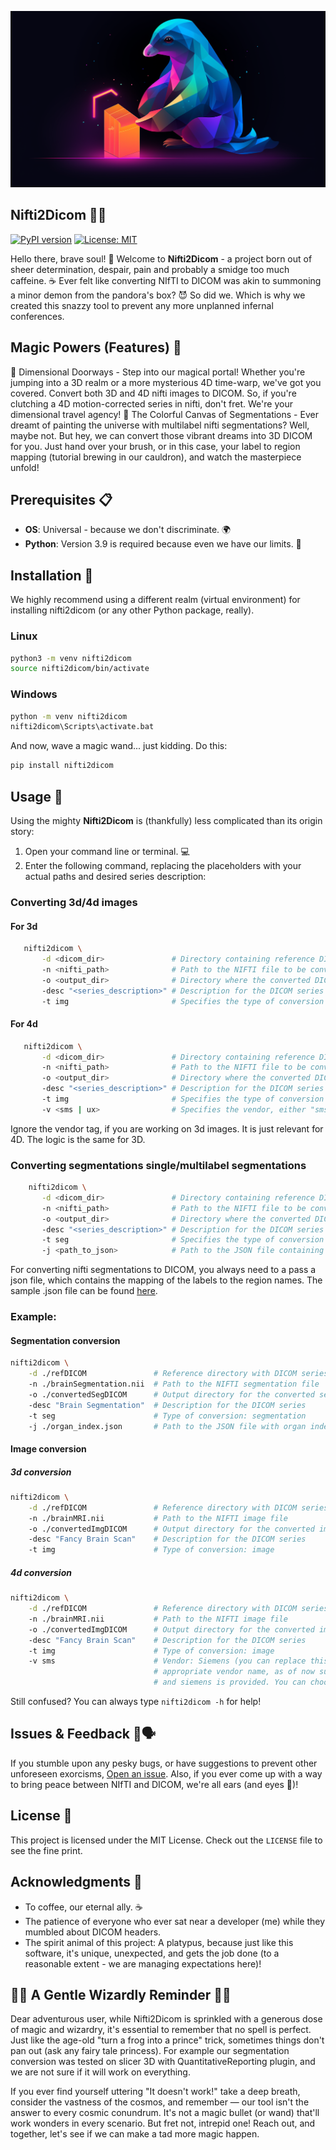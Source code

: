 ![nifti2dicom-logo](/Nifti2dicom-logo.png)


## Nifti2Dicom 🧠💽

[![PyPI version](https://badge.fury.io/py/nifti2dicom.svg)](https://pypi.org/project/nifti2dicom/) [![License: MIT](https://img.shields.io/badge/License-MIT-green.svg)](https://www.gnu.org/licenses/MIT)


Hello there, brave soul! 🌟 Welcome to **Nifti2Dicom** - a project born out of sheer determination, despair, pain and probably a smidge too much caffeine. ☕️ Ever felt like converting NIfTI to DICOM was akin to summoning a minor demon from the pandora's box? 😈 So did we. Which is why we created this snazzy tool to prevent any more unplanned infernal conferences.


## Magic Powers (Features) 🌟

🌌 Dimensional Doorways - Step into our magical portal! Whether you're jumping into a 3D realm or a more mysterious 4D time-warp, we've got you covered. Convert both 3D and 4D nifti images to DICOM. So, if you're clutching a 4D motion-corrected series in nifti, don't fret. We're your dimensional travel agency!
🎨 The Colorful Canvas of Segmentations - Ever dreamt of painting the universe with multilabel nifti segmentations? Well, maybe not. But hey, we can convert those vibrant dreams into 3D DICOM for you. Just hand over your brush, or in this case, your label to region mapping (tutorial brewing in our cauldron), and watch the masterpiece unfold!

## Prerequisites 📋

- **OS**: Universal - because we don't discriminate. 🌍
- **Python**: Version 3.9 is required because even we have our limits. 🐍

## Installation 🔧

We highly recommend using a different realm (virtual environment) for installing nifti2dicom (or any other Python package, really).

### Linux
```bash
python3 -m venv nifti2dicom
source nifti2dicom/bin/activate
```

### Windows
```bash
python -m venv nifti2dicom
nifti2dicom\Scripts\activate.bat  
```

And now, wave a magic wand... just kidding. Do this:

```bash
pip install nifti2dicom
```

## Usage 🚀

Using the mighty **Nifti2Dicom** is (thankfully) less complicated than its origin story:


1. Open your command line or terminal. 💻
2. Enter the following command, replacing the placeholders with your actual paths and desired series description:

### Converting 3d/4d images 
#### For 3d
```bash
   nifti2dicom \
       -d <dicom_dir>               # Directory containing reference DICOM series
       -n <nifti_path>              # Path to the NIFTI file to be converted
       -o <output_dir>              # Directory where the converted DICOM files will be saved
       -desc "<series_description>" # Description for the DICOM series
       -t img                       # Specifies the type of conversion (image in this case)
```
#### For 4d
```bash
   nifti2dicom \
       -d <dicom_dir>               # Directory containing reference DICOM series
       -n <nifti_path>              # Path to the NIFTI file to be converted
       -o <output_dir>              # Directory where the converted DICOM files will be saved
       -desc "<series_description>" # Description for the DICOM series
       -t img                       # Specifies the type of conversion (image in this case)
       -v <sms | ux>                # Specifies the vendor, either "sms" or "ux"
```
Ignore the vendor tag, if you are working on 3d images. It is just relevant for 4D. The logic is the same for 3D.

 ### Converting segmentations single/multilabel segmentations
```bash
    nifti2dicom \
       -d <dicom_dir>               # Directory containing reference DICOM series
       -n <nifti_path>              # Path to the NIFTI file to be converted
       -o <output_dir>              # Directory where the converted DICOM files will be saved
       -desc "<series_description>" # Description for the DICOM series
       -t seg                       # Specifies the type of conversion (segmentation in this case)
       -j <path_to_json>            # Path to the JSON file containing the organ index
```
For converting nifti segmentations to DICOM, you always need to a pass a json file, which contains the mapping of the labels to the region names. The sample .json file can be found [here](/labels_region.json).

### Example:

#### Segmentation conversion
  
```bash
nifti2dicom \
    -d ./refDICOM               # Reference directory with DICOM series
    -n ./brainSegmentation.nii  # Path to the NIFTI segmentation file
    -o ./convertedSegDICOM      # Output directory for the converted segmentation DICOM
    -desc "Brain Segmentation"  # Description for the DICOM series
    -t seg                      # Type of conversion: segmentation
    -j ./organ_index.json       # Path to the JSON file with organ index
```   

#### Image conversion
##### 3d conversion
```bash
nifti2dicom \
    -d ./refDICOM               # Reference directory with DICOM series
    -n ./brainMRI.nii           # Path to the NIFTI image file
    -o ./convertedImgDICOM      # Output directory for the converted image DICOM
    -desc "Fancy Brain Scan"    # Description for the DICOM series
    -t img                      # Type of conversion: image
```
                               
##### 4d conversion
```bash
nifti2dicom \
    -d ./refDICOM               # Reference directory with DICOM series
    -n ./brainMRI.nii           # Path to the NIFTI image file
    -o ./convertedImgDICOM      # Output directory for the converted image DICOM
    -desc "Fancy Brain Scan"    # Description for the DICOM series
    -t img                      # Type of conversion: image
    -v sms                      # Vendor: Siemens (you can replace this with the \
                                # appropriate vendor name, as of now support for united imaging \
                                # and siemens is provided. You can choose one of the two (sms or ux), the default value is ux)
```

 Still confused? You can always type ```nifti2dicom -h``` for help!

## Issues & Feedback 🐛🗣

If you stumble upon any pesky bugs, or have suggestions to prevent other unforeseen exorcisms, [Open an issue](https://github.com/LalithShiyam/nifti2dicom/issues). Also, if you ever come up with a way to bring peace between NIfTI and DICOM, we're all ears (and eyes 👀)!

## License 📜

This project is licensed under the MIT License. Check out the `LICENSE` file to see the fine print.

## Acknowledgments 👏

- To coffee, our eternal ally. ☕️
- The patience of everyone who ever sat near a developer (me) while they mumbled about DICOM headers.
- The spirit animal of this project: A platypus, because just like this software, it's unique, unexpected, and gets the job done (to a reasonable extent - we are managing expectations here)!


## 🎩🔮 A Gentle Wizardly Reminder 🔮🎩

Dear adventurous user, while Nifti2Dicom is sprinkled with a generous dose of magic and wizardry, it's essential to remember that no spell is perfect. Just like the age-old "turn a frog into a prince" trick, sometimes things don't pan out (ask any fairy tale princess). For example our segmentation conversion was tested on slicer 3D with QuantitativeReporting plugin, and we are not sure if it will work on everything.

If you ever find yourself uttering "It doesn't work!" take a deep breath, consider the vastness of the cosmos, and remember — our tool isn't the answer to every cosmic conundrum. It's not a magic bullet (or wand) that'll work wonders in every scenario. But fret not, intrepid one! Reach out, and together, let's see if we can make a tad more magic happen.
